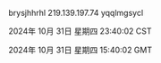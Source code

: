 brysjhhrhl 219.139.197.74 yqqlmgsycl

2024年 10月 31日 星期四 23:40:02 CST

2024年 10月 31日 星期四 15:40:02 GMT

